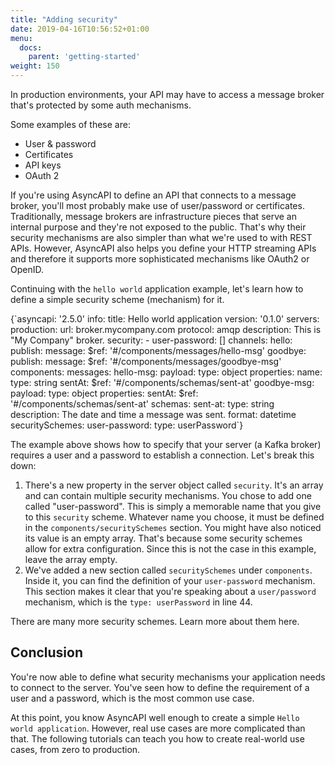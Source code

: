 ```yaml
---
title: "Adding security"
date: 2019-04-16T10:56:52+01:00
menu:
  docs:
    parent: 'getting-started'
weight: 150
---
```


In production environments, your API may have to access a message broker that's protected by some auth mechanisms. 

Some examples of these are:
* User & password
* Certificates
* API keys
* OAuth 2

If you're using AsyncAPI to define an API that connects to a message broker, you'll most probably make use of user/password or certificates. Traditionally, message brokers are infrastructure pieces that serve an internal purpose and they're not exposed to the public. That's why their security mechanisms are also simpler than what we're used to with REST APIs. However, AsyncAPI also helps you define your HTTP streaming APIs and therefore it supports more sophisticated mechanisms like OAuth2 or OpenID.

Continuing with the `hello world` application example, let's learn how to define a simple security scheme (mechanism) for it.

<CodeBlock highlightedLines={[10,11,42,43,44]}>
{`asyncapi: '2.5.0'
info:
  title: Hello world application
  version: '0.1.0'
servers:
  production:
    url: broker.mycompany.com
    protocol: amqp
    description: This is "My Company" broker.
    security:
      - user-password: []
channels:
  hello:
    publish:
      message:
        $ref: '#/components/messages/hello-msg'
  goodbye:
    publish:
      message:
        $ref: '#/components/messages/goodbye-msg'
components:
  messages:
    hello-msg:
      payload:
        type: object
        properties:
          name:
            type: string
          sentAt:
            $ref: '#/components/schemas/sent-at'
    goodbye-msg:
      payload:
        type: object
        properties:
          sentAt:
            $ref: '#/components/schemas/sent-at'
  schemas:
    sent-at:
      type: string
      description: The date and time a message was sent.
      format: datetime
  securitySchemes:
    user-password:
      type: userPassword`}
</CodeBlock>

The example above shows how to specify that your server (a Kafka broker) requires a user and a password to establish a connection. Let's break this down:

1. There's a new property in the server object called `security`. It's an array and can contain multiple security mechanisms. You chose to add one called "user-password". This is simply a memorable name that you give to this `security` scheme. Whatever name you choose, it must be defined in the `components/securitySchemes` section. You might have also noticed its value is an empty array. That's because some security schemes allow for extra configuration. Since this is not the case in this example, leave the array empty.
2. We've added a new section called `securitySchemes` under `components`. Inside it, you can find the definition of your `user-password` mechanism. This section makes it clear that you're speaking about a `user/password` mechanism, which is the `type: userPassword` in line 44.

<Remember title="Hint">

There are many more security schemes. Learn more about them <Link href="/docs/reference/specification/v2.5.0#securitySchemeObject" passHref><a className="text-teal-600 font-medium hover:underline cursor-pointer">here</a></Link>.

</Remember>

## Conclusion

You're now able to define what security mechanisms your application needs to connect to the server. You've seen how to define the requirement of a user and a password, which is the most common use case.

At this point, you know AsyncAPI well enough to create a simple `Hello world application`. However, real use cases are more complicated than that. The following tutorials can teach you how to create real-world use cases, from zero to production.
